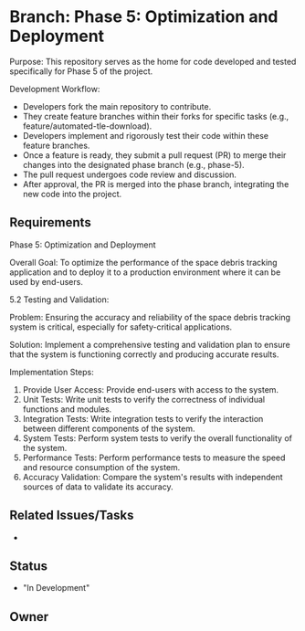 # Branch: Phase 5: Optimization and Deployment

Purpose: This repository serves as the home for code developed and tested specifically for Phase 5 of the project.

Development Workflow:
*   Developers fork the main repository to contribute.
*   They create feature branches within their forks for specific tasks (e.g., feature/automated-tle-download).
*   Developers implement and rigorously test their code within these feature branches.
*   Once a feature is ready, they submit a pull request (PR) to merge their changes into the designated phase branch (e.g., phase-5).
*   The pull request undergoes code review and discussion.
*   After approval, the PR is merged into the phase branch, integrating the new code into the project.

## Requirements

Phase 5: Optimization and Deployment

Overall Goal: To optimize the performance of the space debris tracking application and to deploy it to a production environment where it can be used by end-users.

5.2 Testing and Validation:

Problem: Ensuring the accuracy and reliability of the space debris tracking system is critical, especially for safety-critical applications.

Solution: Implement a comprehensive testing and validation plan to ensure that the system is functioning correctly and producing accurate results.

Implementation Steps:
  1.  Provide User Access: Provide end-users with access to the system.
  2.  Unit Tests: Write unit tests to verify the correctness of individual functions and modules.
  3.  Integration Tests: Write integration tests to verify the interaction between different components of the system.
  4.  System Tests: Perform system tests to verify the overall functionality of the system.
  5.  Performance Tests: Perform performance tests to measure the speed and resource consumption of the system.
  6.  Accuracy Validation: Compare the system's results with independent sources of data to validate its accuracy.

## Related Issues/Tasks

*   <links to related issues in your issue tracker>

## Status

* "In Development"

## Owner

<name of the developer responsible for the branch>
